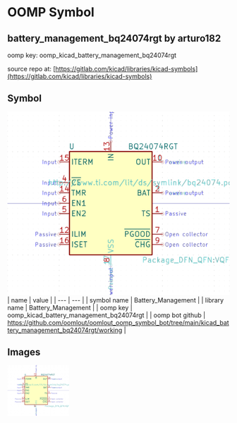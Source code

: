 # OOMP Symbol  
## battery_management_bq24074rgt  by arturo182  
  
oomp key: oomp_kicad_battery_management_bq24074rgt  
  
source repo at: [https://gitlab.com/kicad/libraries/kicad-symbols](https://gitlab.com/kicad/libraries/kicad-symbols)  
## Symbol  
  
[![working.png](working_600.png)](working.png)  
| name | value | 
| --- | --- | 
| symbol name | Battery_Management | 
| library name | Battery_Management | 
| oomp key | oomp_kicad_battery_management_bq24074rgt | 
| oomp bot github | https://github.com/oomlout/oomlout_oomp_symbol_bot/tree/main/kicad_battery_management_bq24074rgt/working | 
## Images  
  
[![working.png](working_140.png)](working.png)  

